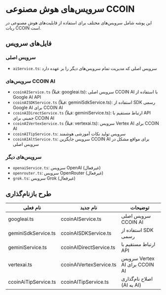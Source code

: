 # سرویس‌های هوش مصنوعی CCOIN

این پوشه شامل سرویس‌های مختلف برای استفاده از قابلیت‌های هوش مصنوعی در ربات CCOIN است.

## فایل‌های سرویس

### سرویس اصلی
- `aiService.ts`: سرویس اصلی که مدیریت تمام سرویس‌های دیگر را بر عهده دارد

### سرویس‌های CCOIN AI
- `ccoinAIService.ts` (قبلاً: googleai.ts): سرویس اصلی CCOIN AI با استفاده از Google AI API
- `ccoinAISDKService.ts` (قبلاً: geminiSdkService.ts): استفاده از SDK رسمی Google AI برای CCOIN AI
- `ccoinAIDirectService.ts` (قبلاً: geminiService.ts): ارتباط مستقیم با API جمینی برای CCOIN AI
- `ccoinAIVertexService.ts` (قبلاً: vertexai.ts): سرویس Vertex AI برای CCOIN AI
- `ccoinAITipService.ts`: سرویس تولید نکات آموزشی هوشمند
- `ccoinAIAltService.ts`: سرویس جایگزین CCOIN AI برای مواقع مشکل در سرویس اصلی

### سرویس‌های دیگر
- `openaiService.ts`: سرویس OpenAI (غیرفعال)
- `openrouter.ts`: سرویس OpenRouter (غیرفعال)
- `grok.ts`: سرویس Grok (غیرفعال)

## طرح بازنام‌گذاری

| نام فعلی | نام جدید | توضیحات |
|----------|----------|----------|
| googleai.ts | ccoinAIService.ts | سرویس اصلی CCOIN AI |
| geminiSdkService.ts | ccoinAISDKService.ts | استفاده از SDK رسمی |
| geminiService.ts | ccoinAIDirectService.ts | ارتباط مستقیم با API |
| vertexai.ts | ccoinAIVertexService.ts | سرویس Vertex AI برای CCOIN AI |
| ccoinAiTipService.ts | ccoinAITipService.ts | اصلاح نام‌گذاری (AI به AI) |